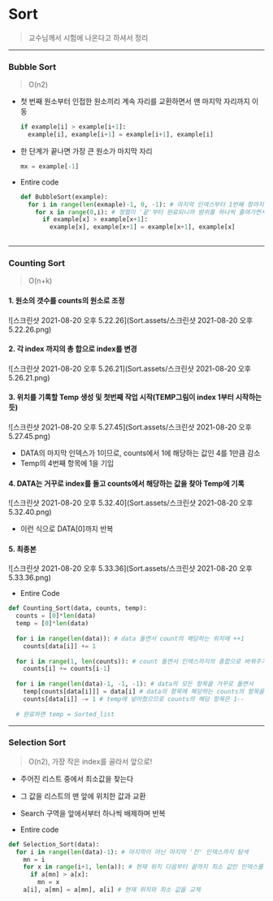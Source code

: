 # Sort

> 교수님께서 시험에 나온다고 하셔서 정리

------------

### Bubble Sort

> O(n2)

* 첫 번째 원소부터 인접한 원소끼리 계속 자리를 교환하면서 맨 마지막 자리까지 이동

  ```python
  if example[i] > example[i+1]:
  	example[i], example[i+1] = example[i+1], example[i]
  ```

  

* 한 단계가 끝나면 가장 큰 원소가 마지막 자리

  ```python
  mx = example[-1]
  ```



* Entire code

  ```python
  def BubbleSort(example):
    for i in range(len(exmaple)-1, 0, -1): # 마지막 인덱스부터 1번째 항까지 '거꾸로'
      for x in range(0,i): # 정렬이 '끝'부터 완료되니까 범위를 하나씩 줄여가면서
        if example[x] > example[x+1]:
          example[x], example[x+1] = example[x+1], example[x]
          
  ```



----------

### Counting Sort

> O(n+k)

#### 1. 원소의 갯수를 counts의 원소로 조정

![스크린샷 2021-08-20 오후 5.22.26](Sort.assets/스크린샷 2021-08-20 오후 5.22.26.png)



#### 2. 각 index 까지의 총 합으로 index를 변경

![스크린샷 2021-08-20 오후 5.26.21](Sort.assets/스크린샷 2021-08-20 오후 5.26.21.png)



#### 3. 위치를 기록할 Temp 생성 및 첫번째 작업 시작(TEMP그림이 index 1부터 시작하는듯)

![스크린샷 2021-08-20 오후 5.27.45](Sort.assets/스크린샷 2021-08-20 오후 5.27.45.png)

* DATA의 마지막 인덱스가 1이므로, counts에서 1에 해당하는 값인 4를 1만큼 감소
* Temp의 4번째 항목에 1을 기입



#### 4. DATA는 거꾸로 index를 돌고 counts에서 해당하는 값을 찾아 Temp에 기록

![스크린샷 2021-08-20 오후 5.32.40](Sort.assets/스크린샷 2021-08-20 오후 5.32.40.png)

* 이런 식으로 DATA[0]까지 반복



#### 5. 최종본

![스크린샷 2021-08-20 오후 5.33.36](Sort.assets/스크린샷 2021-08-20 오후 5.33.36.png)



* Entire Code

```python
def Counting_Sort(data, counts, temp):
  counts = [0]*len(data)
  temp = [0]*len(data)
  
  for i in range(len(data)): # data 돌면서 count의 해당하는 위치에 ++1
    counts[data[i]] += 1
  
  for i in range(1, len(counts)): # count 돌면서 인덱스까지의 총합으로 바꿔주기
    counts[i] += counts[i-1]
 	
  for i in range(len(data)-1, -1, -1): # data의 모든 항목을 거꾸로 돌면서
    temp[counts[data[i]]] = data[i] # data의 항목에 해당하는 counts의 항목을 찾고 해당 값의 temp에 data의 인덱스를 넣어주기
    counts[data[i]] -= 1 # temp에 넣어줬으므로 counts의 해당 항목은 1--
    
  # 완료하면 temp = Sorted_list
```



-------------

### Selection Sort

> O(n2), 가장 작은 index를 골라서 앞으로!



* 주어진 리스트 중에서 최소값을 찾는다
* 그 값을 리스트의 맨 앞에 위치한 값과 교환
* Search 구역을 앞에서부터 하나씩 배제하며 반복



* Entire code

```Python
def Selection_Sort(data):
  for i in range(len(data)-1): # 마지막이 아닌 마지막 '전' 인덱스까지 탐색
    mn = i
    for x in range(i+1, len(a)): # 현재 위치 다음부터 끝까지 최소 값인 인덱스를 찾아 탐색
      if a[mn] > a[x]:
        mn = x
    a[i], a[mn] = a[mn], a[i] # 현재 위치와 최소 값을 교체
```


